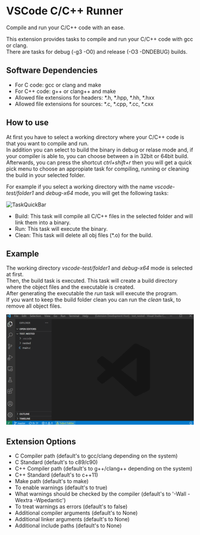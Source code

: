 # VSCode C/C++ Runner

Compile and run your C/C++ code with an ease.

This extension provides tasks to compile and run your C/C++ code with gcc or clang.  
There are tasks for debug (-g3 -O0) and release (-O3 -DNDEBUG) builds.

## Software Dependencies

- For C code: gcc or clang and make
- For C++ code: g++ or clang++ and make
- Allowed file extensions for headers: \*.h, \*.hpp, \*.hh, \*.hxx
- Allowed file extensions for sources: \*.c, \*.cpp, \*.cc, \*.cxx

## How to use

At first you have to select a working directory where your C/C++ code is that you want to compile and run.  
In addition you can select to build the binary in debug or relase mode and, if your compiler is able to, you can choose between a in 32bit or 64bit build.  
Afterwards, you can press the shortcut *ctrl+shift+r* then you will get a quick pick menu to choose an appropiate task for compiling, running or cleaning the build in your selected folder.

For example if you select a working directory with the name *vscode-test/folder1* and *debug-x64* mode, you will get the following tasks:

![TaskQuickBar](https://github.com/franneck94/Vscode-C-Cpp-Runner/blob/master/media/TaskQuickPick.png?raw=true)

- Build: This task will compile all C/C++ files in the selected folder and will link them into a binary.
- Run: This task will execute the binary.
- Clean: This task will delete all obj files (*.o) for the build.

## Example

The working directory *vscode-test/folder1* and *debug-x64* mode is selected at first.  
Then, the build task is executed. This task will create a build directory where the object files and the executable is created.  
After generating the executable the *run* task will execute the program.  
If you want to keep the build folder clean you can run the *clean* task, to remove all object files.

![ExampleGif](https://github.com/franneck94/Vscode-C-Cpp-Runner/blob/master/media/ExecuteTasks.gif?raw=true)

## Extension Options

- C Compiler path (default's to gcc/clang depending on the system)
- C Standard (default's to c89/c90)
- C++ Compiler path (default's to g++/clang++ depending on the system)
- C++ Standard (default's to c++11)
- Make path (default's to make)
- To enable warnings (default's to true)
- What warnings should be checked by the compiler (default's to '-Wall -Wextra -Wpedantic')
- To treat warnings as errors (default's to false)
- Additional compiler arguments (default's to None)
- Additional linker arguments (default's to None)
- Additional include paths (default's to None)
